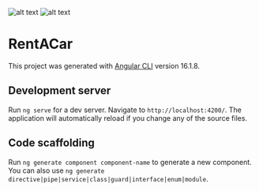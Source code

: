 
![alt text](https://i.imgur.com/IQGqpZs.png)
![alt text](https://i.imgur.com/qyNGqBO.png)

# RentACar

This project was generated with [Angular CLI](https://github.com/angular/angular-cli) version 16.1.8.

## Development server

Run `ng serve` for a dev server. Navigate to `http://localhost:4200/`. The application will automatically reload if you change any of the source files.

## Code scaffolding

Run `ng generate component component-name` to generate a new component. You can also use `ng generate directive|pipe|service|class|guard|interface|enum|module`.

